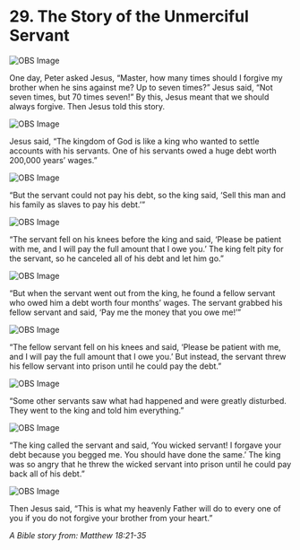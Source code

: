 # 29. The Story of the Unmerciful Servant

![OBS Image](https://cdn.door43.org/obs/jpg/360px/obs-en-29-01.jpg)

One day, Peter asked Jesus, “Master, how many times should I forgive my brother when he sins against me? Up to seven times?” Jesus said, “Not seven times, but 70 times seven!” By this, Jesus meant that we should always forgive. Then Jesus told this story.

![OBS Image](https://cdn.door43.org/obs/jpg/360px/obs-en-29-02.jpg)

Jesus said, “The kingdom of God is like a king who wanted to settle accounts with his servants. One of his servants owed a huge debt worth 200,000 years’ wages.”

![OBS Image](https://cdn.door43.org/obs/jpg/360px/obs-en-29-03.jpg)

“But the servant could not pay his debt, so the king said, ‘Sell this man and his family as slaves to pay his debt.’”

![OBS Image](https://cdn.door43.org/obs/jpg/360px/obs-en-29-04.jpg)

“The servant fell on his knees before the king and said, ‘Please be patient with me, and I will pay the full amount that I owe you.’ The king felt pity for the servant, so he canceled all of his debt and let him go.”

![OBS Image](https://cdn.door43.org/obs/jpg/360px/obs-en-29-05.jpg)

“But when the servant went out from the king, he found a fellow servant who owed him a debt worth four months’ wages. The servant grabbed his fellow servant and said, ‘Pay me the money that you owe me!’”

![OBS Image](https://cdn.door43.org/obs/jpg/360px/obs-en-29-06.jpg)

“The fellow servant fell on his knees and said, ‘Please be patient with me, and I will pay the full amount that I owe you.’ But instead, the servant threw his fellow servant into prison until he could pay the debt.”

![OBS Image](https://cdn.door43.org/obs/jpg/360px/obs-en-29-07.jpg)

“Some other servants saw what had happened and were greatly disturbed. They went to the king and told him everything.”

![OBS Image](https://cdn.door43.org/obs/jpg/360px/obs-en-29-08.jpg)

“The king called the servant and said, ‘You wicked servant! I forgave your debt because you begged me. You should have done the same.’ The king was so angry that he threw the wicked servant into prison until he could pay back all of his debt.”

![OBS Image](https://cdn.door43.org/obs/jpg/360px/obs-en-29-09.jpg)

Then Jesus said, “This is what my heavenly Father will do to every one of you if you do not forgive your brother from your heart.”

_A Bible story from: Matthew 18:21-35_

